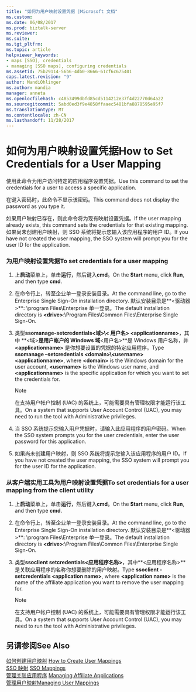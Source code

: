 ```yaml
---
title: "如何为用户映射设置凭据 |Microsoft 文档"
ms.custom: 
ms.date: 06/08/2017
ms.prod: biztalk-server
ms.reviewer: 
ms.suite: 
ms.tgt_pltfrm: 
ms.topic: article
helpviewer_keywords:
- maps [SSO], credentials
- managing [SSO maps], configuring credentials
ms.assetid: 75b29114-56b6-4db0-8666-61cf6c675401
caps.latest.revision: "9"
author: MandiOhlinger
ms.author: mandia
manager: anneta
ms.openlocfilehash: c4853499dbfd85cd5114212e37f4d22770d64a22
ms.sourcegitcommit: 5abd0ed3f9e4858ffaaec5481bfa8878595e95f7
ms.translationtype: MT
ms.contentlocale: zh-CN
ms.lasthandoff: 11/28/2017
---
```

# <a name="how-to-set-credentials-for-a-user-mapping"></a><span data-ttu-id="1bf8b-102">如何为用户映射设置凭据</span><span class="sxs-lookup"><span data-stu-id="1bf8b-102">How to Set Credentials for a User Mapping</span></span>
<span data-ttu-id="1bf8b-103">使用此命令为用户访问特定的应用程序设置凭据。</span><span class="sxs-lookup"><span data-stu-id="1bf8b-103">Use this command to set the credentials for a user to access a specific application.</span></span>  
  
 <span data-ttu-id="1bf8b-104">在键入密码时，此命令不显示该密码。</span><span class="sxs-lookup"><span data-stu-id="1bf8b-104">This command does not display the password as you type it.</span></span>  
  
 <span data-ttu-id="1bf8b-105">如果用户映射已存在，则此命令将为现有映射设置凭据。</span><span class="sxs-lookup"><span data-stu-id="1bf8b-105">If the user mapping already exists, this command sets the credentials for that existing mapping.</span></span> <span data-ttu-id="1bf8b-106">如果尚未创建用户映射，则 SSO 系统将提示您输入该应用程序的用户 ID。</span><span class="sxs-lookup"><span data-stu-id="1bf8b-106">If you have not created the user mapping, the SSO system will prompt you for the user ID for the application.</span></span>  
  
### <a name="to-set-credentials-for-a-user-mapping"></a><span data-ttu-id="1bf8b-107">为用户映射设置凭据</span><span class="sxs-lookup"><span data-stu-id="1bf8b-107">To set credentials for a user mapping</span></span>  
  
1.  <span data-ttu-id="1bf8b-108">上**启动**菜单上，单击**运行**，然后键入**cmd**。</span><span class="sxs-lookup"><span data-stu-id="1bf8b-108">On the **Start** menu, click **Run**, and then type **cmd**.</span></span>  
  
2.  <span data-ttu-id="1bf8b-109">在命令行上，转至企业单一登录安装目录。</span><span class="sxs-lookup"><span data-stu-id="1bf8b-109">At the command line, go to the Enterprise Single Sign-On installation directory.</span></span> <span data-ttu-id="1bf8b-110">默认安装目录是**\<驱动器\>**: \program Files\Enterprise 单一登录。</span><span class="sxs-lookup"><span data-stu-id="1bf8b-110">The default installation directory is **\<drive\>**:\Program Files\Common Files\Enterprise Single Sign-On.</span></span>  
  
3.  <span data-ttu-id="1bf8b-111">类型**ssomanage-setcredentials\<域\>\\< 用户名\> \<applicationname\>**，其中 **\<域\>**是用户帐户的 Windows 域**\<用户名\>**是 Windows 用户名称，并 **\<applicationname\>** 是你想要设置的凭据的特定应用程序。</span><span class="sxs-lookup"><span data-stu-id="1bf8b-111">Type **ssomanage –setcredentials \<domain\>\\<username\> \<applicationname\>**, where **\<domain\>** is the Windows domain for the user account, **\<username\>** is the Windows user name, and **\<applicationname\>** is the specific application for which you want to set the credentials for.</span></span>  
  
    > [!NOTE]
    >  <span data-ttu-id="1bf8b-112">在支持用户帐户控制 (UAC) 的系统上，可能需要具有管理权限才能运行该工具。</span><span class="sxs-lookup"><span data-stu-id="1bf8b-112">On a system that supports User Account Control (UAC), you may need to run the tool with Administrative privileges.</span></span>  
  
4.  <span data-ttu-id="1bf8b-113">当 SSO 系统提示您输入用户凭据时，请输入此应用程序的用户密码。</span><span class="sxs-lookup"><span data-stu-id="1bf8b-113">When the SSO system prompts you for the user credentials, enter the user password for this application.</span></span>  
  
5.  <span data-ttu-id="1bf8b-114">如果尚未创建用户映射，则 SSO 系统将提示您输入该应用程序的用户 ID。</span><span class="sxs-lookup"><span data-stu-id="1bf8b-114">If you have not created the user mapping, the SSO system will prompt you for the user ID for the application.</span></span>  
  
### <a name="to-set-credentials-for-a-user-mapping-from-the-client-utility"></a><span data-ttu-id="1bf8b-115">从客户端实用工具为用户映射设置凭据</span><span class="sxs-lookup"><span data-stu-id="1bf8b-115">To set credentials for a user mapping from the client utility</span></span>  
  
1.  <span data-ttu-id="1bf8b-116">上**启动**菜单上，单击**运行**，然后键入**cmd**。</span><span class="sxs-lookup"><span data-stu-id="1bf8b-116">On the **Start** menu, click **Run**, and then type **cmd**.</span></span>  
  
2.  <span data-ttu-id="1bf8b-117">在命令行上，转至企业单一登录安装目录。</span><span class="sxs-lookup"><span data-stu-id="1bf8b-117">At the command line, go to the Enterprise Single Sign-On installation directory.</span></span> <span data-ttu-id="1bf8b-118">默认安装目录是**\<驱动器\>**: \program Files\Enterprise 单一登录。</span><span class="sxs-lookup"><span data-stu-id="1bf8b-118">The default installation directory is **\<drive\>**:\Program Files\Common Files\Enterprise Single Sign-On.</span></span>  
  
3.  <span data-ttu-id="1bf8b-119">类型**ssoclient setcredentials\<应用程序名称\>**，其中**\<应用程序名称\>**是关联应用程序的名称你想要删除的用户映射。</span><span class="sxs-lookup"><span data-stu-id="1bf8b-119">Type **ssoclient -setcredentials \<application name\>**, where **\<application name\>** is the name of the affiliate application you want to remove the user mapping for.</span></span>  
  
    > [!NOTE]
    >  <span data-ttu-id="1bf8b-120">在支持用户帐户控制 (UAC) 的系统上，可能需要具有管理权限才能运行该工具。</span><span class="sxs-lookup"><span data-stu-id="1bf8b-120">On a system that supports User Account Control (UAC), you may need to run the tool with Administrative privileges.</span></span>  
  
## <a name="see-also"></a><span data-ttu-id="1bf8b-121">另请参阅</span><span class="sxs-lookup"><span data-stu-id="1bf8b-121">See Also</span></span>  
 <span data-ttu-id="1bf8b-122">[如何创建用户映射](../core/how-to-create-user-mappings.md) </span><span class="sxs-lookup"><span data-stu-id="1bf8b-122">[How to Create User Mappings](../core/how-to-create-user-mappings.md) </span></span>  
 <span data-ttu-id="1bf8b-123">[SSO 映射](../core/sso-mappings.md) </span><span class="sxs-lookup"><span data-stu-id="1bf8b-123">[SSO Mappings](../core/sso-mappings.md) </span></span>  
 <span data-ttu-id="1bf8b-124">[管理关联应用程序](../core/managing-affiliate-applications.md) </span><span class="sxs-lookup"><span data-stu-id="1bf8b-124">[Managing Affiliate Applications](../core/managing-affiliate-applications.md) </span></span>  
 [<span data-ttu-id="1bf8b-125">管理用户映射</span><span class="sxs-lookup"><span data-stu-id="1bf8b-125">Managing User Mappings</span></span>](../core/managing-user-mappings.md)